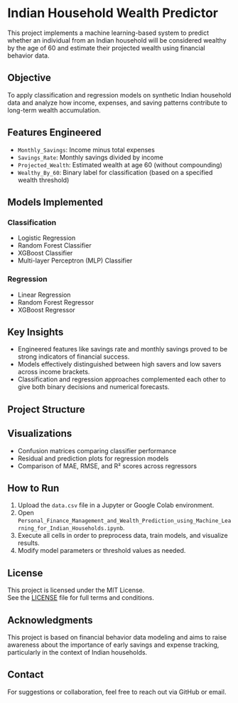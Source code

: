 # Indian Household Wealth Predictor

This project implements a machine learning-based system to predict whether an individual from an Indian household will be considered wealthy by the age of 60 and estimate their projected wealth using financial behavior data.

## Objective

To apply classification and regression models on synthetic Indian household data and analyze how income, expenses, and saving patterns contribute to long-term wealth accumulation.

## Features Engineered

- `Monthly_Savings`: Income minus total expenses
- `Savings_Rate`: Monthly savings divided by income
- `Projected_Wealth`: Estimated wealth at age 60 (without compounding)
- `Wealthy_By_60`: Binary label for classification (based on a specified wealth threshold)

## Models Implemented

### Classification
- Logistic Regression  
- Random Forest Classifier  
- XGBoost Classifier  
- Multi-layer Perceptron (MLP) Classifier  

### Regression
- Linear Regression  
- Random Forest Regressor  
- XGBoost Regressor  

## Key Insights

- Engineered features like savings rate and monthly savings proved to be strong indicators of financial success.
- Models effectively distinguished between high savers and low savers across income brackets.
- Classification and regression approaches complemented each other to give both binary decisions and numerical forecasts.

## Project Structure


## Visualizations

- Confusion matrices comparing classifier performance
- Residual and prediction plots for regression models
- Comparison of MAE, RMSE, and R² scores across regressors

## How to Run

1. Upload the `data.csv` file in a Jupyter or Google Colab environment.
2. Open `Personal_Finance_Management_and_Wealth_Prediction_using_Machine_Learning_for_Indian_Households.ipynb`.
3. Execute all cells in order to preprocess data, train models, and visualize results.
4. Modify model parameters or threshold values as needed.

## License

This project is licensed under the MIT License.  
See the [LICENSE](./LICENSE) file for full terms and conditions.

## Acknowledgments

This project is based on financial behavior data modeling and aims to raise awareness about the importance of early savings and expense tracking, particularly in the context of Indian households.

## Contact

For suggestions or collaboration, feel free to reach out via GitHub or email.
